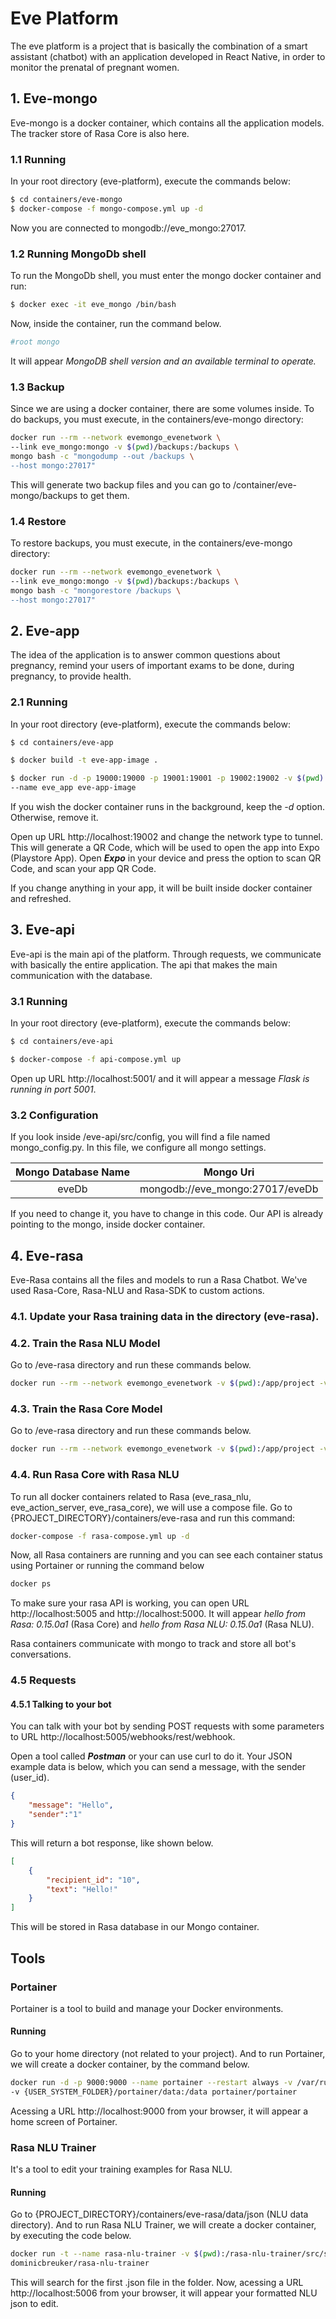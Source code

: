 # Eve Platform
The eve platform is a project that is basically the combination of a smart assistant (chatbot) with an application developed in React Native, in order to monitor the prenatal of pregnant women.

## 1. Eve-mongo
Eve-mongo is a docker container, which contains all the application models. The tracker store of Rasa Core is also here.

### 1.1 Running

In your root directory (eve-platform), execute the commands below:

```sh
$ cd containers/eve-mongo
$ docker-compose -f mongo-compose.yml up -d
```
Now you are connected to mongodb://eve_mongo:27017.

### 1.2 Running MongoDb shell

To run the MongoDb shell, you must enter the mongo docker container and run:

```sh
$ docker exec -it eve_mongo /bin/bash
```
Now, inside the container, run the command below.

```sh
#root mongo
```

It will appear <i>MongoDB shell version and an available terminal to operate.</i>

### 1.3 Backup

Since we are using a docker container, there are some volumes inside. To do backups, you must execute, in the containers/eve-mongo directory:

```sh
docker run --rm --network evemongo_evenetwork \
--link eve_mongo:mongo -v $(pwd)/backups:/backups \
mongo bash -c "mongodump --out /backups \
--host mongo:27017"
```
This will generate two backup files and you can go to /container/eve-mongo/backups to get them. 

### 1.4 Restore

To restore backups, you must execute, in the containers/eve-mongo directory:

```sh
docker run --rm --network evemongo_evenetwork \
--link eve_mongo:mongo -v $(pwd)/backups:/backups \
mongo bash -c "mongorestore /backups \
--host mongo:27017"
```
## 2. Eve-app

The idea of the application is to answer common questions about pregnancy, remind your users of important exams to be done, during pregnancy, to provide health.

### 2.1 Running

In your root directory (eve-platform), execute the commands below:

```sh
$ cd containers/eve-app

$ docker build -t eve-app-image .

$ docker run -d -p 19000:19000 -p 19001:19001 -p 19002:19002 -v $(pwd):/app \ 
--name eve_app eve-app-image
```
If you wish the docker container runs in the background, keep the <i>-d</i> option. Otherwise, remove it.

Open up URL http://localhost:19002 and change the network type to tunnel. This will generate a QR Code, which will be used to open the app into Expo (Playstore App). Open <i><b>Expo</b></i> in your device and press the option to scan QR Code, and scan your app QR Code. 

If you change anything in your app, it will be built inside docker container and refreshed.

## 3. Eve-api

Eve-api is the main api of the platform. Through requests, we communicate with basically the entire application. The api that makes the main communication with the database.

### 3.1 Running

In your root directory (eve-platform), execute the commands below:

```sh
$ cd containers/eve-api

$ docker-compose -f api-compose.yml up
```
Open up URL http://localhost:5001/ and it will appear a message <i>Flask is running in port 5001</i>.

### 3.2 Configuration

If you look inside /eve-api/src/config, you will find a file named mongo_config.py. In this file, we configure all mongo settings.

| Mongo Database Name | Mongo Uri |
| :---: | :---: |
| eveDb  | mongodb://eve_mongo:27017/eveDb  |

If you need to change it, you have to change in this code. Our API is already pointing to the mongo, inside docker container. 

## 4. Eve-rasa
Eve-Rasa contains all the files and models to run a Rasa Chatbot. We've used Rasa-Core, Rasa-NLU and Rasa-SDK to custom actions.
### 4.1. Update your Rasa training data in the directory (eve-rasa).

### 4.2. Train the Rasa NLU Model

Go to /eve-rasa directory and run these commands below.

```sh
docker run --rm --network evemongo_evenetwork -v $(pwd):/app/project -v $(pwd)/models/rasa_nlu:/app/models rasa/rasa_nlu:latest-tensorflow run python -m rasa_nlu.train -c project/config/nlu_config.yml -d project/data/json/nlu.json -o models --fixed_model_name nlu --project current --verbose
```

### 4.3. Train the Rasa Core Model

Go to /eve-rasa directory and run these commands below.

```sh
docker run --rm --network evemongo_evenetwork -v $(pwd):/app/project -v $(pwd)/models/rasa_core:/app/models rasa/rasa_core:latest train --domain project/domain.yml --stories project/data/stories.md --out models --verbose
```

### 4.4. Run Rasa Core with Rasa NLU

To run all docker containers related to Rasa (eve_rasa_nlu, eve_action_server, eve_rasa_core), we will use a compose file. Go to {PROJECT_DIRECTORY}/containers/eve-rasa and run this command:

```sh
docker-compose -f rasa-compose.yml up -d
```
Now, all Rasa containers are running and you can see each container status using Portainer or running the command below

```sh
docker ps
```
To make sure your rasa API is working, you can open URL http://localhost:5005 and http://localhost:5000. It will appear <i> hello from Rasa: 0.15.0a1</i> (Rasa Core) and <i>hello from Rasa NLU: 0.15.0a1</i> (Rasa NLU).

Rasa containers communicate with mongo to track and store all bot's conversations.

### 4.5 Requests

#### 4.5.1 Talking to your bot

You can talk with your bot by sending POST requests with some parameters to URL http://localhost:5005/webhooks/rest/webhook.

Open a tool called <i><b>Postman</b></i> or your can use curl to do it. Your JSON example data is below, which you can send a message, with the sender (user_id). 

```json
{
    "message": "Hello",
    "sender":"1"
}
```
This will return a bot response, like shown below.

```json
[
    {
        "recipient_id": "10",
        "text": "Hello!"
    }
]
```
This will be stored in Rasa database in our Mongo container. 

## Tools

### Portainer

Portainer is a tool to build and manage your Docker environments. 

#### Running

Go to your home directory (not related to your project). And to run Portainer, we will create a docker container, by the command below.

```sh
docker run -d -p 9000:9000 --name portainer --restart always -v /var/run/docker.sock:/var/run/docker.sock
-v {USER_SYSTEM_FOLDER}/portainer/data:/data portainer/portainer
```

Acessing a URL http://localhost:9000 from your browser, it will appear a home screen of Portainer.

### Rasa NLU Trainer

It's a tool to edit your training examples for Rasa NLU.

#### Running

Go to {PROJECT_DIRECTORY}/containers/eve-rasa/data/json (NLU data directory). And to run Rasa NLU Trainer, we will create a docker container, by executing the code below.

```sh
docker run -t --name rasa-nlu-trainer -v $(pwd):/rasa-nlu-trainer/src/state -p 5006:8080 -i \
dominicbreuker/rasa-nlu-trainer
```

This will search for the first .json file in the folder. Now, acessing a URL http://localhost:5006 from your browser, it will appear your formatted NLU json to edit. 
